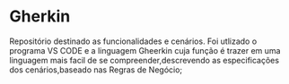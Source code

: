 # Gherkin
Repositório destinado as funcionalidades e cenários. Foi utlizado o programa VS CODE e a linguagem Gheerkin cuja função é trazer em uma linguagem mais facil de se compreender,descrevendo as especificações dos cenários,baseado nas Regras de Negócio;
